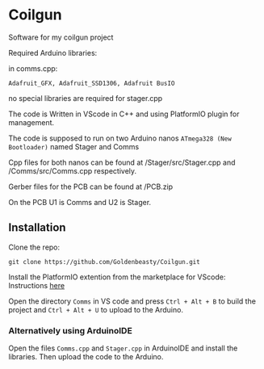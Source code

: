 # Coilgun
Software for my coilgun project

Required Arduino libraries:

in comms.cpp:
  
    Adafruit_GFX, Adafruit_SSD1306, Adafruit BusIO
    
no special libraries are required for stager.cpp
  
The code is Written in VScode in C++ and using PlatformIO plugin for management.
 
The code is supposed to run on two Arduino nanos `ATmega328 (New Bootloader)` named Stager and Comms 
 
Cpp files for both nanos can be found at /Stager/src/Stager.cpp and /Comms/src/Comms.cpp respectively.
 
Gerber files for the PCB can be found at /PCB.zip 
 
On the PCB U1 is Comms and U2 is Stager.

 ## Installation

Clone the repo:
    
    git clone https://github.com/Goldenbeasty/Coilgun.git

Install the PlatformIO extention from the marketplace for VScode: Instructions [here](https://platformio.org/platformio-ide)

Open the directory `Comms` in VS code and press `Ctrl + Alt + B` to build the project and `Ctrl + Alt + U` to upload to the Arduino.

### Alternatively using ArduinoIDE

Open the files `Comms.cpp` and `Stager.cpp` in ArduinoIDE and install the libraries. Then upload the code to the Arduino.